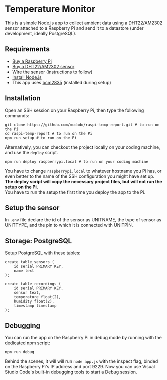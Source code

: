 # Temperature Monitor

This is a simple Node.js app to collect ambient data using a DHT22/AM2302 sensor attached to
a Raspberry Pi and send it to a datastore (under development, ideally PostgreSQL).

## Requirements

- [Buy a Raspberry Pi](https://www.raspberrypi.org/products/)
- [Buy a DHT22/AM2302 sensor](http://amzn.eu/cd9SmgL)
- Wire the sensor (instructions to follow)
- [Install Node.js](https://github.com/nodesource/distributions#installation-instructions)
- This app uses [bcm2835](http://www.airspayce.com/mikem/bcm2835/) (installed during setup)

## Installation

Open an SSH session on your Raspberry Pi, then type the following commands:

```
git clone https://github.com/mcdado/raspi-temp-report.git # to run on the Pi
cd raspi-temp-report # to run on the Pi
npm run setup # to run on the Pi
```

Alternatively, you can checkout the project locally on your coding machine, and use the `deploy` script.

```
npm run deploy raspberrypi.local # to run on your coding machine
```

You have to change `raspberrypi.local` to whatever hostname you Pi has, or even better to the name of the SSH configuration you might have set up.  
**The deploy script will copy the necessary project files, but will not run the setup on the Pi.**  
You have to run the setup the first time you deploy the app to the Pi.

## Setup the sensor

In `.env` file declare the id of the sensor as UNITNAME, the type of sensor as UNITTYPE, and the pin to which it is connected with UNITPIN.

## Storage: PostgreSQL

Setup PostgreSQL with these tables:

```
create table sensors (
    id serial PRIMARY KEY,
    name text
);

create table recordings (
    id serial PRIMARY KEY,
    sensor text,
    temperature float(2),
    humidity float(2),
    timestamp timestamp
);
```

## Debugging

You can run the app on the Raspberry Pi in debug mode by running with the dedicated npm script:

```
npm run debug
```

Behind the scenes, it will will run `node app.js` with the inspect flag, binded on the Raspberry Pi's IP address and port 9229. Now you can use Visual Studio Code's built-in debugging tools to start a Debug session.
